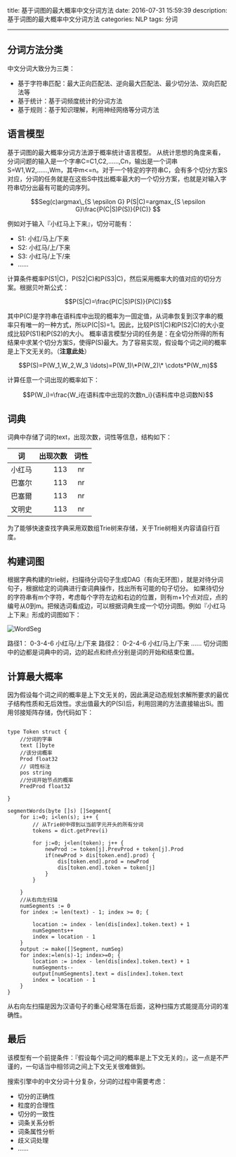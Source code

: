title: 基于词图的最大概率中文分词方法
date: 2016-07-31 15:59:39
description: 基于词图的最大概率中文分词方法
categories: NLP
tags: 分词

---

## 分词方法分类

中文分词大致分为三类：

- 基于字符串匹配：最大正向匹配法、逆向最大匹配法、最少切分法、双向匹配法等
- 基于统计：基于词频度统计的分词方法
- 基于规则：基于知识理解，利用神经网络等分词方法

## 语言模型

基于词图的最大概率分词方法源于概率统计语言模型。
从统计思想的角度来看，分词问题的输入是一个字串C=C1,C2,……,Cn，输出是一个词串S=W1,W2,……,Wm，其中m<=n。对于一个特定的字符串C，会有多个切分方案S对应，分词的任务就是在这些S中找出概率最大的一个切分方案，也就是对输入字符串切分出最有可能的词序列。

$$Seg(c)argmax\_{S \epsilon G} P(S|C)=argmax_{S \epsilon G}\frac{P(C|S)P(S)}{P(C)}
$$

例如对于输入『小红马上下来』，切分可能有：

- S1: 小红/马上/下来
- S2: 小红马/上/下来
- S3: 小红马/上下/来
- ……

计算条件概率P(S1|C)，P(S2|C)和P(S3|C)，然后采用概率大的值对应的切分方案。根据贝叶斯公式：

$$P(S|C)=\frac{P(C|S)P(S)}{P(C)}$$

其中P(C)是字符串在语料库中出现的概率为一固定值，从词串恢复到汉字串的概率只有唯一的一种方式，所以P(C|S)=1。因此，比较P(S1|C)和P(S2|C)的大小变成比较P(S1)和P(S2)的大小。
概率语言模型分词的任务是：在全切分所得的所有结果中求某个切分方案S，使得P(S)最大。为了容易实现，假设每个词之间的概率是上下文无关的。（**注意此处**）

$$P(S)=P(W_1,W_2,W_3 \ldots)=P(W_1)\*P(W_2)\* \cdots*P(W_m)$$

计算任意一个词出现的概率如下：

$$P(W_i)=\frac{W_i在语料库中出现的次数n_i}{语料库中总词数N}$$

## 词典
词典中存储了词的text，出现次数，词性等信息，结构如下：

| 词        | 出现次数   |  词性  |
| --------   | -----:  | :----:  |
|小红马     |113    | nr|
|巴塞尔     |113    |nr|
|巴塞爾     |113    |nr|
|文明史     |113    |nr|

为了能够快速查找字典采用双数组Trie树来存储，关于Trie树相关内容请自行百度。

## 构建词图

根据字典构建的trie树，扫描待分词句子生成DAG（有向无环图），就是对待分词句子，根据给定的词典进行查词典操作，找出所有可能的句子切分。
如果待切分的字符串有m个字符，考虑每个字符左边和右边的位置，则有m+1个点对应，点的编号从0到m。把候选词看成边，可以根据词典生成一个切分词图。例如『小红马上下来』形成的词图如下：

![WordSeg](\img\WordSeg.png)

路径1： 0-3-4-6  小红马/上/下来
路径2： 0-2-4-6  小红/马上/下来
……
切分词图中的边都是词典中的词，边的起点和终点分别是词的开始和结束位置。

## 计算最大概率

因为假设每个词之间的概率是上下文无关的，因此满足动态规划求解所要求的最优子结构性质和无后效性。求出值最大的P(Si)后，利用回溯的方法直接输出Si。图用邻接矩阵存储，伪代码如下：

``` golang

type Token struct {
	//分词的字串
	text []byte
	//该分词概率
	Prod float32
	// 词性标注
	pos string
	//分词开始节点的概率
	PredProd float32
    
}

segmentWords(byte []s) []Segment{
    for i:=0; i<len(s); i++ {
        // 从Trie树中得到以当前字元开头的所有分词
        tokens = dict.getPrev(i)
        
        for j:=0; j<len(token); j++ {
            newProd := token[j].PrevProd + token[j].Prod
            if(newProd > dis[token.end].prod) {
                dis[token.end].prod = newProd
                dis[token.end].token = token[j]
            }
        }
        
    }
    //从右向左扫描
    numSegments := 0
	for index := len(text) - 1; index >= 0; {
	
		location := index - len(dis[index].token.text) + 1
		numSegments++
		index = location - 1
	}
	output := make([]Segment, numSeg)
    for index:=len(s)-1; index>=0; {
        location := index - len(dis[index].token.text) + 1
		numSegments--
		output[numSegments].text = dis[index].token.text
		index = location - 1
    }
}

```
从右向左扫描是因为汉语句子的重心经常落在后面，这种扫描方式能提高分词的准确性。

## 最后

该模型有一个前提条件：『假设每个词之间的概率是上下文无关的』，这一点是不严谨的，一句话当中相邻词之间上下文无关很难做到。

搜索引擎中的中文分词十分复杂，分词的过程中需要考虑：

- 切分的正确性
- 粒度的合理性
- 切分的一致性
- 词条关系分析
- 词条属性分析  
- 歧义词处理
- ……


